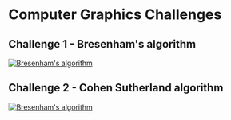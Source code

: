 Computer Graphics Challenges
============================

Challenge 1 - Bresenham's algorithm
-----------
[![Bresenham's algorithm](https://github.com/Tille/Computer-Graphic/raw/master/challenge1/screenshots/bresenham.png)](https://github.com/Tille/Computer-Graphic/blob/master/challenge1/src/bresenham.java)

Challenge 2 - Cohen Sutherland algorithm
-----------
[![Bresenham's algorithm](https://github.com/Tille/Computer-Graphic/raw/master/Challenge2/screenshots/ss1.png)](https://github.com/Tille/Computer-Graphic/blob/master/Challenge2/src/cohen_sutherland.java)
